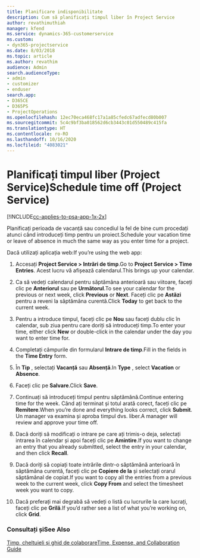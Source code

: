 ```yaml
---
title: Planificare indisponibilitate
description: Cum să planificați timpul liber în Project Service
author: revathimuthiah
manager: kfend
ms.service: dynamics-365-customerservice
ms.custom:
- dyn365-projectservice
ms.date: 8/03/2018
ms.topic: article
ms.author: revathim
audience: Admin
search.audienceType:
- admin
- customizer
- enduser
search.app:
- D365CE
- D365PS
- ProjectOperations
ms.openlocfilehash: 12ec70eca468fc17a1a85cfedc67adfecd80b007
ms.sourcegitcommit: 5c4c9bf3ba018562d6cb3443c01d550489c415fa
ms.translationtype: HT
ms.contentlocale: ro-RO
ms.lasthandoff: 10/16/2020
ms.locfileid: "4083021"
---
```

# <a name="schedule-time-off-project-service"></a><span data-ttu-id="81e9c-103">Planificați timpul liber (Project Service)</span><span class="sxs-lookup"><span data-stu-id="81e9c-103">Schedule time off (Project Service)</span></span>

[!INCLUDE[cc-applies-to-psa-app-1x-2x](../includes/cc-applies-to-psa-app-1x-2x.md)]

<span data-ttu-id="81e9c-104">Planificați perioada de vacanță sau concediul la fel de bine cum procedați atunci când introduceți timp pentru un proiect.</span><span class="sxs-lookup"><span data-stu-id="81e9c-104">Schedule your vacation time or leave of absence in much the same way as you enter time for a project.</span></span>  
  
 <span data-ttu-id="81e9c-105">Dacă utilizați aplicația web:</span><span class="sxs-lookup"><span data-stu-id="81e9c-105">If you’re using the web app:</span></span>  
  
1.  <span data-ttu-id="81e9c-106">Accesați **Project Service > Intrări de timp**.</span><span class="sxs-lookup"><span data-stu-id="81e9c-106">Go to **Project Service > Time Entries**.</span></span> <span data-ttu-id="81e9c-107">Acest lucru vă afișează calendarul.</span><span class="sxs-lookup"><span data-stu-id="81e9c-107">This brings up your calendar.</span></span>  
  
2.  <span data-ttu-id="81e9c-108">Ca să vedeți calendarul pentru săptămâna anterioară sau viitoare, faceți clic pe **Anteriorul** sau pe **Următorul**.</span><span class="sxs-lookup"><span data-stu-id="81e9c-108">To see your calendar for the previous or next week, click **Previous** or **Next**.</span></span> <span data-ttu-id="81e9c-109">Faceți clic pe **Astăzi** pentru a reveni la săptămâna curentă.</span><span class="sxs-lookup"><span data-stu-id="81e9c-109">Click **Today** to get back to the current week.</span></span>  
  
3.  <span data-ttu-id="81e9c-110">Pentru a introduce timpul, faceți clic pe **Nou** sau faceți dublu clic în calendar, sub ziua pentru care doriți să introduceți timp.</span><span class="sxs-lookup"><span data-stu-id="81e9c-110">To enter your time, either click **New** or double-click in the calendar under the day you want to enter time for.</span></span>  
  
4.  <span data-ttu-id="81e9c-111">Completați câmpurile din formularul **Intrare de timp**.</span><span class="sxs-lookup"><span data-stu-id="81e9c-111">Fill in the fields in the **Time Entry** form.</span></span>  
  
5.  <span data-ttu-id="81e9c-112">În **Tip** , selectați **Vacanță** sau **Absență**.</span><span class="sxs-lookup"><span data-stu-id="81e9c-112">In **Type** , select **Vacation** or **Absence**.</span></span>  
  
6.  <span data-ttu-id="81e9c-113">Faceți clic pe **Salvare**.</span><span class="sxs-lookup"><span data-stu-id="81e9c-113">Click **Save**.</span></span>  
  
7.  <span data-ttu-id="81e9c-114">Continuați să introduceți timpul pentru săptămână.</span><span class="sxs-lookup"><span data-stu-id="81e9c-114">Continue entering time for the week.</span></span> <span data-ttu-id="81e9c-115">Când ați terminat și totul arată corect, faceți clic pe **Remitere**.</span><span class="sxs-lookup"><span data-stu-id="81e9c-115">When you’re done and everything looks correct, click **Submit**.</span></span> <span data-ttu-id="81e9c-116">Un manager va examina și aproba timpul dvs. liber.</span><span class="sxs-lookup"><span data-stu-id="81e9c-116">A manager will review and approve your time off.</span></span>  
  
8.  <span data-ttu-id="81e9c-117">Dacă doriți să modificați o intrare pe care ați trimis-o deja, selectați intrarea în calendar și apoi faceți clic pe **Amintire**.</span><span class="sxs-lookup"><span data-stu-id="81e9c-117">If you want to change an entry that you already submitted, select the entry in your calendar, and then click **Recall**.</span></span>  
  
9. <span data-ttu-id="81e9c-118">Dacă doriți să copiați toate intrările dintr-o săptămână anterioară în săptămâna curentă, faceți clic pe **Copiere de la** și selectați orarul săptămânal de copiat.</span><span class="sxs-lookup"><span data-stu-id="81e9c-118">If you want to copy all the entries from a previous week to the current week, click **Copy From** and select the timesheet week you want to copy.</span></span>  
  
10. <span data-ttu-id="81e9c-119">Dacă preferați mai degrabă să vedeți o listă cu lucrurile la care lucrați, faceți clic pe **Grilă**.</span><span class="sxs-lookup"><span data-stu-id="81e9c-119">If you’d rather see a list of what you’re working on, click **Grid**.</span></span>  
  
### <a name="see-also"></a><span data-ttu-id="81e9c-120">Consultați și</span><span class="sxs-lookup"><span data-stu-id="81e9c-120">See Also</span></span>  
 [<span data-ttu-id="81e9c-121">Timp, cheltuieli și ghid de colaborare</span><span class="sxs-lookup"><span data-stu-id="81e9c-121">Time, Expense, and Collaboration Guide</span></span>](../psa/time-expense-collaboration-guide.md)
